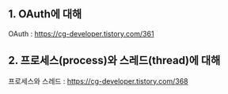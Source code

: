 ## 1. OAuth에 대해

OAuth : https://cg-developer.tistory.com/361

## 2. 프로세스(process)와 스레드(thread)에 대해

프로세스와 스레드 : https://cg-developer.tistory.com/368
	


 